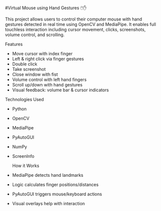 #Virtual Mouse using Hand Gestures 🖱️✋

This project allows users to control their computer mouse with hand gestures detected in real time using OpenCV and MediaPipe. It enables full touchless interaction including cursor movement, clicks, screenshots, volume control, and scrolling.

 Features
- Move cursor with index finger
- Left & right click via finger gestures
- Double click
- Take screenshot
- Close window with fist
- Volume control with left hand fingers
- Scroll up/down with hand gestures
- Visual feedback: volume bar & cursor indicators

 Technologies Used
- Python
- OpenCV
- MediaPipe
- PyAutoGUI
- NumPy
- ScreenInfo

  How it Works
- MediaPipe detects hand landmarks
- Logic calculates finger positions/distances
- PyAutoGUI triggers mouse/keyboard actions
- Visual overlays help with interaction

